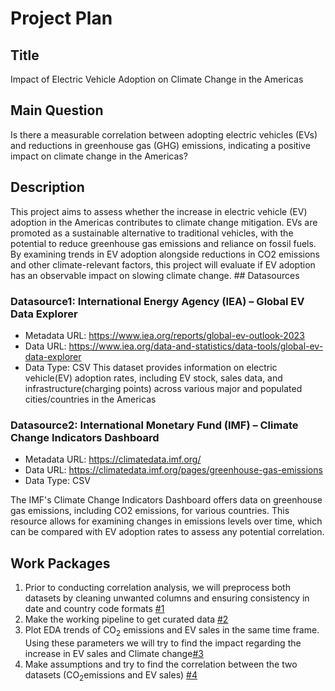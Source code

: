 # Project Plan

## Title
<!-- Give your project a short title. -->
Impact of Electric Vehicle Adoption on Climate Change in the Americas

## Main Question

<!-- Think about one main question you want to answer based on the data. -->
Is there a measurable correlation between adopting electric vehicles (EVs) and reductions in greenhouse gas (GHG) emissions, indicating a positive impact on climate change in the Americas?
## Description

<!-- Describe your data science project in max. 200 words. Consider writing about why and how you attempt it. -->
This project aims to assess whether the increase in electric vehicle (EV) adoption in the Americas contributes to climate change mitigation. EVs are promoted as a sustainable alternative to traditional vehicles, with the potential to reduce greenhouse gas emissions and reliance on fossil fuels. By examining trends in EV adoption alongside reductions in CO2 emissions and other climate-relevant factors, this project will evaluate if EV adoption has an observable impact on slowing climate change. ## Datasources

<!-- Describe each datasources you plan to use in a section. Use the prefic "DatasourceX" where X is the id of the datasource. -->

### Datasource1: International Energy Agency (IEA) – Global EV Data Explorer
* Metadata URL: https://www.iea.org/reports/global-ev-outlook-2023
* Data URL: https://www.iea.org/data-and-statistics/data-tools/global-ev-data-explorer
* Data Type: CSV
This dataset provides information on electric vehicle(EV) adoption rates, including EV stock, sales data, and infrastructure(charging points) across various major and populated cities/countries in the Americas

### Datasource2: International Monetary Fund (IMF) – Climate Change Indicators Dashboard
* Metadata URL:  https://climatedata.imf.org/
* Data URL: https://climatedata.imf.org/pages/greenhouse-gas-emissions
* Data Type: CSV 

The IMF's Climate Change Indicators Dashboard offers data on greenhouse gas emissions, including CO2 emissions, for various countries. This resource allows for examining changes in emissions levels over time, which can be compared with EV adoption rates to assess any potential correlation.
## Work Packages

<!-- List of work packages ordered sequentially, each pointing to an issue with more details. -->

1. Prior to conducting correlation analysis, we will preprocess both datasets by cleaning unwanted columns and ensuring consistency in date and country code formats [#1][i1]
2. Make the working pipeline to get curated data [#2][i2]
3. Plot EDA trends of CO<sub>2</sub> emissions and EV sales in the same time frame. Using these parameters we will try to find the impact regarding the increase in EV sales and Climate change[#3][i3]
4. Make assumptions and try to find the correlation between the two datasets (CO<sub>2</sub>emissions and EV sales) [#4][i4]


[i1]: https://github.com/MridulSaraf/ma76wuwi_MADE_WS24-25/issues/1
[i2]: https://github.com/MridulSaraf/ma76wuwi_MADE_WS24-25/issues/2
[i3]: https://github.com/MridulSaraf/ma76wuwi_MADE_WS24-25/issues/3
[i4]: https://github.com/MridulSaraf/ma76wuwi_MADE_WS24-25/issues/4
